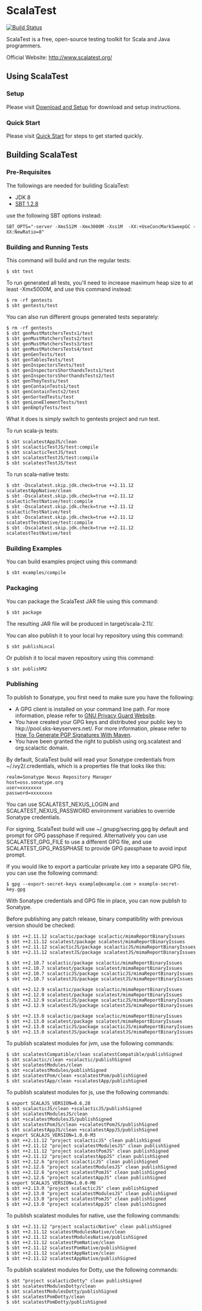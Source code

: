 ScalaTest
=========

[![Build Status](https://travis-ci.org/scalatest/scalatest.png?branch=3.1.x)](https://travis-ci.org/scalatest/scalatest)

ScalaTest is a free, open-source testing toolkit for Scala and
Java programmers.

Official Website: http://www.scalatest.org/

Using ScalaTest
---------------

### Setup

Please visit [Download and Setup](https://www.scala-sbt.org/1.x/docs/Setup.html) for download and setup instructions.

### Quick Start

Please visit [Quick Start](http://www.scalatest.org/quick_start) for steps to get started quickly.


Building ScalaTest
------------------

### Pre-Requisites

The followings are needed for building ScalaTest:

*   JDK 8
*   [SBT 1.2.8](https://www.scala-sbt.org/1.x/docs/Setup.html)

use the following SBT options instead:

    SBT_OPTS="-server -Xms512M -Xmx3000M -Xss1M  -XX:+UseConcMarkSweepGC -XX:NewRatio=8"

### Building and Running Tests

This command will build and run the regular tests:

  `$ sbt test`

To run generated all tests, you'll need to increase maximum heap size to at least -Xmx5000M, and use this command instead:

    $ rm -rf gentests
    $ sbt gentests/test
  
You can also run different groups generated tests separately: 
    
    $ rm -rf gentests
    $ sbt genMustMatchersTests1/test
    $ sbt genMustMatchersTests2/test
    $ sbt genMustMatchersTests3/test
    $ sbt genMustMatchersTests4/test
    $ sbt genGenTests/test
    $ sbt genTablesTests/test
    $ sbt genInspectorsTests/test
    $ sbt genInspectorsShorthandsTests1/test
    $ sbt genInspectorsShorthandsTests2/test
    $ sbt genTheyTests/test
    $ sbt genContainTests1/test
    $ sbt genContainTests2/test
    $ sbt genSortedTests/test
    $ sbt genLoneElementTests/test
    $ sbt genEmptyTests/test

What it does is simply switch to gentests project and run test.

To run scala-js tests: 

```
$ sbt scalatestAppJS/clean
$ sbt scalacticTestJS/test:compile
$ sbt scalacticTestJS/test
$ sbt scalatestTestJS/test:compile
$ sbt scalatestTestJS/test
```

To run scala-native tests: 

```
$ sbt -Dscalatest.skip.jdk.check=true ++2.11.12 scalatestAppNative/clean
$ sbt -Dscalatest.skip.jdk.check=true ++2.11.12 scalacticTestNative/test:compile
$ sbt -Dscalatest.skip.jdk.check=true ++2.11.12 scalacticTestNative/test
$ sbt -Dscalatest.skip.jdk.check=true ++2.11.12 scalatestTestNative/test:compile
$ sbt -Dscalatest.skip.jdk.check=true ++2.11.12 scalatestTestNative/test
```

### Building Examples

You can build examples project using this command: 

  `$ sbt examples/compile`

### Packaging

You can package the ScalaTest JAR file using this command:

  `$ sbt package`

The resulting JAR file will be produced in target/scala-2.11/.

You can also publish it to your local Ivy repository using this command:

  `$ sbt publishLocal`

Or publish it to local maven repository using this command:

  `$ sbt publishM2`

### Publishing

To publish to Sonatype, you first need to make sure you have the following:

*   A GPG client is installed on your command line path. For more information, please refer to [GNU Privacy Guard Website](http://www.gnupg.org/).
*   You have created your GPG keys and distributed your public key to hkp://pool.sks-keyservers.net/. For more information, please refer to [How To Generate PGP Signatures With Maven](https://docs.sonatype.org/display/Repository/How+To+Generate+PGP+Signatures+With+Maven).
*   You have been granted the right to publish using org.scalatest and org.scalactic domain.

By default, ScalaTest build will read your Sonatype credentials from ~/.ivy2/.credentials, which is a properties file that looks like this:

    realm=Sonatype Nexus Repository Manager
    host=oss.sonatype.org
    user=xxxxxxxx
    password=xxxxxxxx

You can use SCALATEST_NEXUS_LOGIN and SCALATEST_NEXUS_PASSWORD environment variables to override Sonatype credentials.

For signing, ScalaTest build will use ~/.gnupg/secring.gpg by default and prompt for GPG passphase if required.  Alternatively you can use SCALATEST_GPG_FILE to use a different GPG file, and use SCALATEST_GPG_PASSPHASE to provide GPG passphase to avoid input prompt.

If you would like to export a particular private key into a separate GPG file, you can use the following command:

  `$ gpg --export-secret-keys example@example.com > example-secret-key.gpg`

With Sonatype credentials and GPG file in place, you can now publish to Sonatype.

Before publishing any patch release, binary compatibility with previous version should be checked:

    $ sbt ++2.11.12 scalactic/package scalactic/mimaReportBinaryIssues
    $ sbt ++2.11.12 scalatest/package scalatest/mimaReportBinaryIssues
    $ sbt ++2.11.12 scalacticJS/package scalacticJS/mimaReportBinaryIssues
    $ sbt ++2.11.12 scalatestJS/package scalatestJS/mimaReportBinaryIssues

    $ sbt ++2.10.7 scalactic/package scalactic/mimaReportBinaryIssues
    $ sbt ++2.10.7 scalatest/package scalatest/mimaReportBinaryIssues
    $ sbt ++2.10.7 scalacticJS/package scalacticJS/mimaReportBinaryIssues
    $ sbt ++2.10.7 scalatestJS/package scalatestJS/mimaReportBinaryIssues

    $ sbt ++2.12.9 scalactic/package scalactic/mimaReportBinaryIssues
    $ sbt ++2.12.9 scalatest/package scalatest/mimaReportBinaryIssues
    $ sbt ++2.12.9 scalacticJS/package scalacticJS/mimaReportBinaryIssues
    $ sbt ++2.12.9 scalatestJS/package scalatestJS/mimaReportBinaryIssues

    $ sbt ++2.13.0 scalactic/package scalactic/mimaReportBinaryIssues
    $ sbt ++2.13.0 scalatest/package scalatest/mimaReportBinaryIssues
    $ sbt ++2.13.0 scalacticJS/package scalacticJS/mimaReportBinaryIssues
    $ sbt ++2.13.0 scalatestJS/package scalatestJS/mimaReportBinaryIssues

To publish scalatest modules for jvm, use the following commands: 

    $ sbt scalatestCompatible/clean scalatestCompatible/publishSigned
    $ sbt scalactic/clean +scalactic/publishSigned
    $ sbt scalatestModules/clean
    $ sbt +scalatestModules/publishSigned
    $ sbt scalatestPom/clean +scalatestPom/publishSigned
    $ sbt scalatestApp/clean +scalatestApp/publishSigned

To publish scalatest modules for js, use the following commands: 

    $ export SCALAJS_VERSION=0.6.28
    $ sbt scalacticJS/clean +scalacticJS/publishSigned
    $ sbt scalatestModulesJS/clean
    $ sbt +scalatestModulesJS/publishSigned
    $ sbt scalatestPomJS/clean +scalatestPomJS/publishSigned
    $ sbt scalatestAppJS/clean +scalatestAppJS/publishSigned
    $ export SCALAJS_VERSION=1.0.0-M3
    $ sbt ++2.11.12 "project scalacticJS" clean publishSigned
    $ sbt ++2.11.12 "project scalatestModulesJS" clean publishSigned
    $ sbt ++2.11.12 "project scalatestPomJS" clean publishSigned
    $ sbt ++2.11.12 "project scalatestAppJS" clean publishSigned
    $ sbt ++2.12.6 "project scalacticJS" clean publishSigned
    $ sbt ++2.12.6 "project scalatestModulesJS" clean publishSigned
    $ sbt ++2.12.6 "project scalatestPomJS" clean publishSigned
    $ sbt ++2.12.6 "project scalatestAppJS" clean publishSigned
    $ export SCALAJS_VERSION=1.0.0-M8
    $ sbt ++2.13.0 "project scalacticJS" clean publishSigned
    $ sbt ++2.13.0 "project scalatestModulesJS" clean publishSigned
    $ sbt ++2.13.0 "project scalatestPomJS" clean publishSigned
    $ sbt ++2.13.0 "project scalatestAppJS" clean publishSigned

To publish scalatest modules for native, use the following commands: 

    $ sbt ++2.11.12 "project scalacticNative" clean publishSigned
    $ sbt ++2.11.12 scalatestModulesNative/clean
    $ sbt ++2.11.12 scalatestModulesNative/publishSigned
    $ sbt ++2.11.12 scalatestPomNative/clean
    $ sbt ++2.11.12 scalatestPomNative/publishSigned
    $ sbt ++2.11.12 scalatestAppNative/clean
    $ sbt ++2.11.12 scalatestAppNative/publishSigned

To publish scalatest modules for Dotty, use the following commands: 

    $ sbt "project scalacticDotty" clean publishSigned
    $ sbt scalatestModulesDotty/clean
    $ sbt scalatestModulesDotty/publishSigned
    $ sbt scalatestPomDotty/clean
    $ sbt scalatestPomDotty/publishSigned    